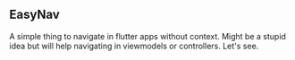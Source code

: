 ## EasyNav

A simple thing to navigate in flutter apps without context. Might be a stupid idea but will help navigating in viewmodels or controllers. Let's see.